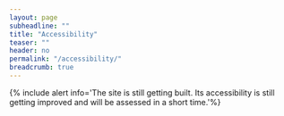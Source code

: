 ```yaml
---
layout: page
subheadline: ""
title: "Accessibility"
teaser: ""
header: no
permalink: "/accessibility/"
breadcrumb: true
---
```

{% include alert info='The site is still getting built. Its accessibility is still getting improved and will be assessed in a short time.'%}
